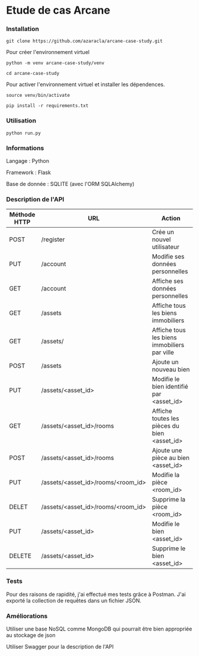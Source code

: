 # Etude de cas Arcane

### Installation

```
git clone https://github.com/azaracla/arcane-case-study.git
```
Pour créer l'environnement virtuel
```
python -m venv arcane-case-study/venv

cd arcane-case-study
```

Pour activer l'environnement virtuel et installer les dépendences.
```
source venv/bin/activate

pip install -r requirements.txt
```

### Utilisation
```
python run.py
```

### Informations

<p>Langage : Python</p>
<p>Framework : Flask</p>
<p>Base de donnée : SQLITE (avec l'ORM SQLAlchemy)</p>

### Description de l'API


| Méthode HTTP | URL                                | Action                                       |
|--------------|------------------------------------|----------------------------------------------|
| POST         | /register                          | Crée un nouvel utilisateur                   |
| PUT          | /account                           | Modifie ses données personnelles             |
| GET          | /account                           | Affiche ses données personnelles             |
| GET          | /assets                            | Affiche tous les biens immobiliers           |
| GET          | /assets/<ville>                    | Affiche tous les biens immobiliers par ville |
| POST         | /assets                            | Ajoute un nouveau bien                       |
| PUT          | /assets/<asset_id>                 | Modifie le bien identifié par <asset_id>     |
| GET          | /assets/<asset_id>/rooms           | Affiche toutes les pièces du bien <asset_id> |
| POST         | /assets/<asset_id>/rooms           | Ajoute une pièce au bien <asset_id>          |
| PUT          | /assets/<asset_id>/rooms/<room_id> | Modifie la pièce <room_id>                   |
| DELET        | /assets/<asset_id>/rooms/<room_id> | Supprime la pièce <room_id>                  |
| PUT          | /assets/<asset_id>                 | Modifie le bien <asset_id>                   |
| DELETE       | /assets/<asset_id>                 | Supprime le bien <asset_id>                  |

### Tests

Pour des raisons de rapidité, j'ai effectué mes tests grâce à Postman. J'ai exporté la collection de requêtes dans un fichier JSON. 

### Améliorations 

<p>Utiliser une base NoSQL comme MongoDB qui pourrait être bien appropriée au stockage de json </p>
<p>Utiliser Swagger pour la description de l'API</p>
